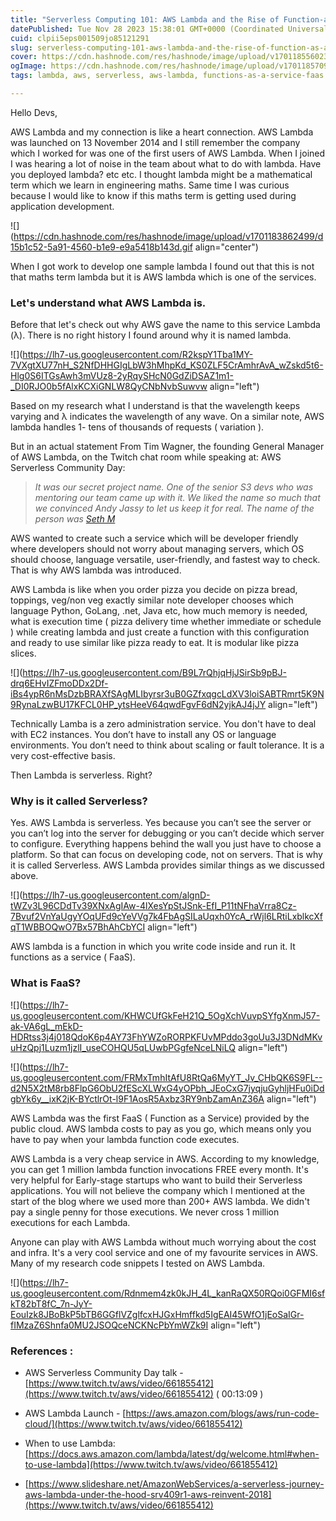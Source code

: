```yaml
---
title: "Serverless Computing 101: AWS Lambda and the Rise of Function-as-a-Service"
datePublished: Tue Nov 28 2023 15:38:01 GMT+0000 (Coordinated Universal Time)
cuid: clpii5eps001509jo85121291
slug: serverless-computing-101-aws-lambda-and-the-rise-of-function-as-a-service
cover: https://cdn.hashnode.com/res/hashnode/image/upload/v1701185560231/3b2ea8bc-55af-4556-98b1-935e14f0a5f7.png
ogImage: https://cdn.hashnode.com/res/hashnode/image/upload/v1701185709267/cdf6d24d-a4e6-47a8-aef0-d6eef7718feb.png
tags: lambda, aws, serverless, aws-lambda, functions-as-a-service-faas

---
```


Hello Devs,

AWS Lambda and my connection is like a heart connection. AWS Lambda was launched on 13 November 2014 and I still remember the company which I worked for was one of the first users of AWS Lambda. When I joined I was hearing a lot of noise in the team about what to do with lambda. Have you deployed lambda? etc etc. I thought lambda might be a mathematical term which we learn in engineering maths. Same time I was curious because I would like to know if this maths term is getting used during application development.

![](https://cdn.hashnode.com/res/hashnode/image/upload/v1701183862499/d15b1c52-5a91-4560-b1e9-e9a5418b143d.gif align="center")

When I got work to develop one sample lambda I found out that this is not that maths term lambda but it is AWS lambda which is one of the services.

### **Let's understand what AWS Lambda is.**

Before that let's check out why AWS gave the name to this service Lambda (λ). There is no right history I found around why it is named lambda.

![](https://lh7-us.googleusercontent.com/R2kspY1Tba1MY-7VXgtXU77nH_S2NfDHHGIgLbW3hMhpKd_KS0ZLF5CrAmhrAvA_wZskd5t6-Hlg0S6ITGsAwh3mVUz8-2yRqySHcN0GdZiDSAZ1m1-_DI0RJO0b5fAlxKCXiGNLW8QyCNbNvbSuwvw align="left")

Based on my research what I understand is that the wavelength keeps varying and λ indicates the wavelength of any wave. On a similar note, AWS lambda handles 1- tens of thousands of requests ( variation ).

But in an actual statement From Tim Wagner, the founding General Manager of AWS Lambda, on the Twitch chat room while speaking at: AWS Serverless Community Day:

> *It was our secret project name. One of the senior S3 devs who was mentoring our team came up with it. We liked the name so much that we convinced Andy Jassy to let us keep it for real. The name of the person was* [*Seth M*](https://www.linkedin.com/in/sethmarkle/)

AWS wanted to create such a service which will be developer friendly where developers should not worry about managing servers, which OS should choose, language versatile, user-friendly, and fastest way to check. That is why AWS lambda was introduced.

AWS Lambda is like when you order pizza you decide on pizza bread, toppings, veg/non veg exactly similar note developer chooses which language Python, GoLang, .net, Java etc, how much memory is needed, what is execution time ( pizza delivery time whether immediate or schedule ) while creating lambda and just create a function with this configuration and ready to use similar like pizza ready to eat. It is modular like pizza slices.

![](https://lh7-us.googleusercontent.com/B9L7rQhjqHjJSirSb9pBJ-drq6EHvIZFmoDDx2Df-iBs4ypR6nMsDzbBRAXfSAgMLIbyrsr3uB0GZfxqgcLdXV3loiSABTRmrt5K9N9RynaLzwBU17KFCL0HP_ytsHeeV64qwdFgvF6dN2yjkAJ4jJY align="left")

Technically Lamba is a zero administration service. You don't have to deal with EC2 instances. You don’t have to install any OS or language environments. You don’t need to think about scaling or fault tolerance. It is a very cost-effective basis.

Then Lambda is serverless. Right?

### **Why is it called Serverless?**

Yes. AWS Lambda is serverless. Yes because you can’t see the server or you can’t log into the server for debugging or you can’t decide which server to configure. Everything happens behind the wall you just have to choose a platform. So that can focus on developing code, not on servers. That is why it is called Serverless. AWS Lambda provides similar things as we discussed above.

![](https://lh7-us.googleusercontent.com/algnD-tWZv3L96CDdTv39XNxAgIAw-4lXesYpStJSnk-EfI_P11tNFhaVrra8Cz-7Bvuf2VnYaUgyYOqUFd9cYeVVg7k4FbAgSILaUqxh0YcA_rWjl6LRtiLxblkcXfqT1WBBOQwO7Bx57BhAhCbYCI align="left")

AWS lambda is a function in which you write code inside and run it. It functions as a service ( FaaS).

### **What is FaaS?**

![](https://lh7-us.googleusercontent.com/KHWCUfGkFeH21Q_5OgXchVuvpSYfgXnmJ57-ak-VA6gL_mEkD-HDRtss3j4j018QdoK6p4AY73FhYWZoRORPKFUvMPddo3goUu3J3DNdMKvuHzQpj1Luzm1jzlI_useCOHQU5qLUwbPGgfeNceLNiLQ align="left")

![](https://lh7-us.googleusercontent.com/FRMxTmhItAfU8RtQa6MyYT_Jv_CHbQK6S9FL--d2N5X2tM8rb8FlpG6ObU2fEScXLWxG4yOPbh_JEoCxG7jyqjuGyhljHFu0iDdgbYk6y__ixK2jK-BYctlrOt-l9F1AosR5Axbz3RY9nbZamAnZ36A align="left")

AWS Lambda was the first FaaS ( Function as a Service) provided by the public cloud. AWS lambda costs to pay as you go, which means only you have to pay when your lambda function code executes.

AWS Lambda is a very cheap service in AWS. According to my knowledge, you can get 1 million lambda function invocations FREE every month. It's very helpful for Early-stage startups who want to build their Serverless applications. You will not believe the company which I mentioned at the start of the blog where we used more than 200+ AWS lambda. We didn't pay a single penny for those executions. We never cross 1 million executions for each Lambda.

Anyone can play with AWS Lambda without much worrying about the cost and infra. It's a very cool service and one of my favourite services in AWS. Many of my research code snippets I tested on AWS Lambda.

![](https://lh7-us.googleusercontent.com/Rdnmem4zk0kJH_4L_kanRaQX50RQoi0GFMI6sfkT82bT8fC_7n-JyY-EouIzk8JBoBkP5bTB6GGflVZglfcxHJGxHmffkd5IgEAI45WfO1jEoSaIGr-fIMzaZ6Shnfa0MU2JSOQceNCKNcPbYmWZk9I align="left")

### **References** :

* AWS Serverless Community Day talk - [https://www.twitch.tv/aws/video/661855412](https://www.twitch.tv/aws/video/661855412) ( 00:13:09 )
    
* AWS Lambda Launch - [https://aws.amazon.com/blogs/aws/run-code-cloud/](https://www.twitch.tv/aws/video/661855412)
    
* When to use Lambda: [https://docs.aws.amazon.com/lambda/latest/dg/welcome.html#when-to-use-lambda](https://www.twitch.tv/aws/video/661855412)
    
* [https://www.slideshare.net/AmazonWebServices/a-serverless-journey-aws-lambda-under-the-hood-srv409r1-aws-reinvent-2018](https://www.twitch.tv/aws/video/661855412)